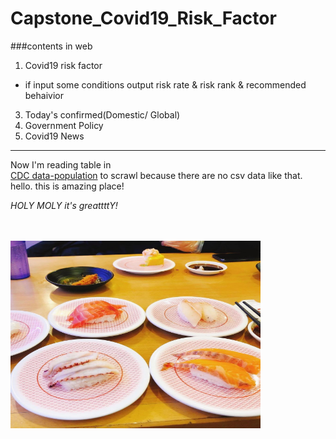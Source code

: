 Capstone_Covid19_Risk_Factor
================
###contents in web
1. Covid19 risk factor
 - if input some conditions   output risk rate & risk rank & recommended behaivior 
3. Today's confirmed(Domestic/ Global)
2. Government Policy
4. Covid19 News

***
Now I'm reading table in   
[CDC data-population](https://www.cdc.gov/nchs/nvss/vsrr/covid_weekly/) to scrawl
   because there are no csv data like that.
   hello. this is amazing place!

*HOLY MOLY it's greattttY!*

</br></br>
<img src = ".\susi.jpg" width="400px" height="300px"></img>
